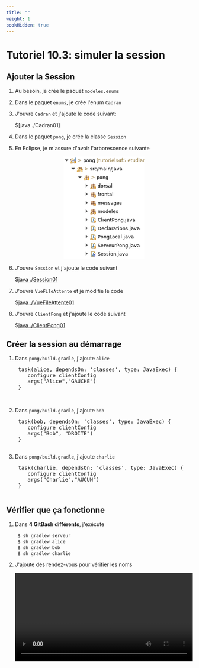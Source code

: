 ```yaml
---
title: ""
weight: 1
bookHidden: true
---
```



# Tutoriel 10.3: simuler la session

## Ajouter la Session

1. Au besoin, je crée le paquet `modeles.enums`

1. Dans le paquet `enums`, je crée l'enum `Cadran`

1. J'ouvre `Cadran` et j'ajoute le code suivant:

    $[java ./Cadran01]

1. Dans le paquet `pong`, je crée la classe `Session`

1. En Eclipse, je m'assure d'avoir l'arborescence suivante

    <center>
        <img src="eclipse01.png"/>
    </center>

1. J'ouvre `Session` et j'ajoute le code suivant

    $[java ./Session01]()

1. J'ouvre `VueFileAttente` et je modifie le code

    $[java ./VueFileAttente01]()


1. J'ouvre `ClientPong` et j'ajoute le code suivant

    $[java ./ClientPong01]()


## Créer la session au démarrage

1. Dans `pong/build.gradle`, j'ajoute `alice`

    <pre>
    task(alice, dependsOn: 'classes', type: JavaExec) {
       configure clientConfig
       args("Alice","GAUCHE")
    }

    </pre>

1. Dans `pong/build.gradle`, j'ajoute `bob`

    <pre>
    task(bob, dependsOn: 'classes', type: JavaExec) {
       configure clientConfig
       args("Bob", "DROITE")
    }
    </pre>

1. Dans `pong/build.gradle`, j'ajoute `charlie`

    <pre>
    task(charlie, dependsOn: 'classes', type: JavaExec) {
       configure clientConfig
       args("Charlie","AUCUN")
    }
    </pre>

## Vérifier que ça fonctionne

1. Dans **4 GitBash différents**, j'exécute

        $ sh gradlew serveur
        $ sh gradlew alice
        $ sh gradlew bob
        $ sh gradlew charlie

1. J'ajoute des rendez-vous pour vérifier les noms


    <center>
     <video width="100%" src="sessions.mp4" type="video/mp4" loop nocontrols autoplay>
    </center>



